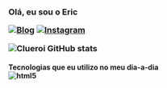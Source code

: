 <h3>Olá, eu sou o Eric

[![Blog](https://img.shields.io/website?label=TicTacToe.com&style=for-the-badge&url=https://vercel.com/clueroi/tic-tac-toe)]()
[![Instagram](https://img.shields.io/badge/Instagram-E4405F?style=for-the-badge&logo=instagram&logoColor=white)](https://www.instagram.com/eric_roomero__/)

![Clueroi GitHub stats](https://github-readme-stats.vercel.app/api?username=clueroi&show_icons=true&theme=radical)

<h4>Tecnologias que eu utilizo no meu dia-a-dia

<div style="display: inline_block">
<img align="center" alt="html5"src="">
</div>
